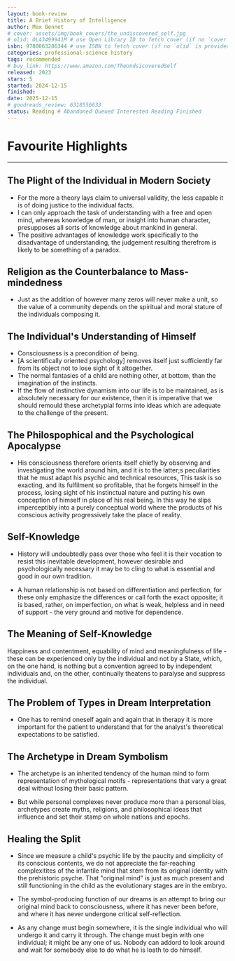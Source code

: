 ```yaml
---
layout: book-review
title: A Brief History of Intelligence
author: Max Bennet
# cover: assets/img/book_covers/the_undiscovered_self.jpg
# olid: OL43499941M # use Open Library ID to fetch cover (if no `cover` is provided)
isbn: 9780063286344 # use ISBN to fetch cover (if no `olid` is provided, dashes are optional)
categories: professional-science history
tags: recommended
# buy_link: https://www.amazon.com/TheUndsicoveredSelf
released: 2023
stars: 5
started: 2024-12-15
finished: 
date: 2025-12-15
# goodreads_review: 6318556633
status: Reading # Abandoned Queued Interested Reading Finished
---
```


# Favourite Highlights

---

## The Plight of the Individual in Modern Society

* For the more a theory lays claim to universal validity, the less capable it is of doing justice to the individual facts.
* I can only approach the task of understanding with a free and open mind, whereas knowledge of man, or insight into human character, presupposes all sorts of knowledge about mankind in general.
* The positive advantages of knowledge work specifically to the disadvantage of understanding, the judgement resulting therefrom is likely to be something of a paradox.

## Religion as the Counterbalance to Mass-mindedness

* Just as the addition of however many zeros will never make a unit, so the value of a community depends on the spiritual and moral stature of the individuals composing it.

## The Individual's Understanding of Himself

* Consciousness is a precondition of being.
* [A scientifically oriented psychology] removes itself just sufficiently far from its object not to lose sight of it altogether.
* The normal fantasies of a child are nothing other, at bottom, than the imagination of the instincts.
* If the flow of instinctive dynamism into our life is to be maintained, as is absolutely necessary for our existence, then it is imperative that we should remould these archetypial forms into ideas which are adequate to the challenge of the present.

## The Philospophical and the Psychological Apocalypse

* His consciousness therefore orients itself chiefly by observing and investigating the world around him, and it is to the latter;s peculiarities that he must adapt his psychic and technical resources, This task is so exacting, and its fulfilment so profitable, that he forgets himself in the process, losing sight of his instinctual nature and putting his own conception of himself in place of his real being. In this way he slips imperceptibly into a purely conceptual world where the products of his conscious activity progressively take the place of reality.

## Self-Knowledge

* History will undoubtedly pass over those who feel it is their vocation to resist this inevitable development, however desirable and psychologically necessary it may be to cling to what is essential and good in our own tradition.

* A human relationship is not based on differentiation and perfection, for these only emphasize the differences or call forth the exact opposite; it is based, rather, on imperfection, on what is weak, helpless and in need of support - the very ground and motive for dependence.

## The Meaning of Self-Knowledge

Happiness and contentment, equability of mind and meaningfulness of life - these can be experienced only by the individual and not by a State, which, on the one hand, is nothing but a convention agreed to by independent individuals and, on the other, continually theatens to paralyse and suppress the individual.


## The Problem of Types in Dream Interpretation

* One has to remind oneself again and again that in therapy it is more important for the patient to understand that for the analyst's theoretical expectations to be satisfied.

## The Archetype in Dream Symbolism

* The archetype is an inherited tendency of the human mind to form representation of mythological motifs - representations that vary a great deal without losing their basic pattern.

* But while personal complexes never produce more than a personal bias, archetypes create myths, religions, and philosophical ideas that influence and set their stamp on whole nations and epochs.

## Healing the Split

* Since we measure a child's psychic life by the paucity and simplicity of its conscious contents, we do not appreciate the far-reaching complexitites of the infantile mind that stem from its original identity with the prehistoric psyche. That "original mind" is just as much present and still functioning in the child as the evolutionary stages are in the embryo.

* The symbol-producing function of our dreams is an attempt to bring our original mind back to consciousness, where it has never been before, and where it has never undergone critical self-reflection.

* As any change must begin somewhere, it is the single individual who will undergo it and carry it through. The change must begin with one individual; it might be any one of us. Nobody can addord to look around and wait for somebody else to do what he is loath to do himself.